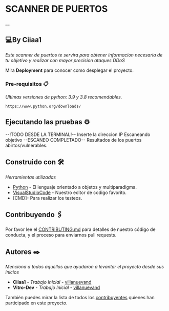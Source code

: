 # SCANNER DE PUERTOS

__

## 💻By Ciiaa1 

_Este scanner de puertos te servira para obtener informacion necesaria de tu objetivo y realizar con mayor precision ataques DDoS_

Mira **Deployment** para conocer como desplegar el proyecto.


### Pre-requisitos 📋

_Ultimas versiones de python: 3.9 y 3.8 recomendables._

```
https://www.python.org/downloads/
```

## Ejecutando las pruebas ⚙️

--!TODO DESDE LA TERMINAL!--
Inserte la direccion IP
Escaneando objetivo
--ESCANEO COMPLETADO--
Resultados de los puertos abirtos/vulnerables.

## Construido con 🛠️

_Herramientas utilizadas_

* [Python](https://www.python.org/downloads/) - El lenguaje orientado a objetos y multiparadigma.
* [VisualStudioCode](https://code.visualstudio.com/) - Nuestro editor de codigo favorito.
* [CMD]- Para realizar los testeos.

## Contribuyendo 🖇️

Por favor lee el [CONTRIBUTING.md](https://gist.github.com/villanuevand/xxxxxx) para detalles de nuestro código de conducta, y el proceso para enviarnos pull requests.

## Autores ✒️

_Menciona a todos aquellos que ayudaron a levantar el proyecto desde sus inicios_

* **Ciiaa1** - *Trabajo Inicial* - [villanuevand](https://github.com/Ciia1)
* **Vitro-Dev** - *Trabajo Inicial* - [villanuevand](https://github.com/vitro-dev)


También puedes mirar la lista de todos los [contribuyentes](https://github.com/your/project/contributors) quíenes han participado en este proyecto. 

